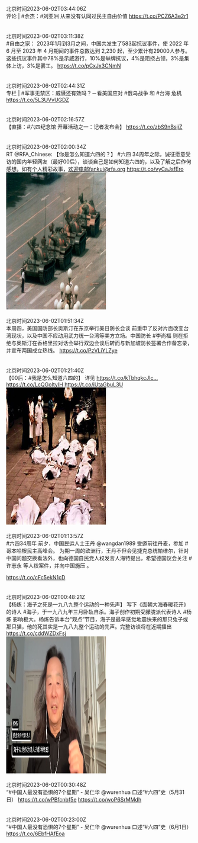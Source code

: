 北京时间2023-06-02T03:44:06Z<br>评论 | #余杰：#刘亚洲 从来没有认同过民主自由价值
https://t.co/PCZ6A3e2r1<br><br><br>北京时间2023-06-02T03:11:38Z<br>#自由之家： 2023年1月到3月之间，中国共发生了583起抗议事件，使 2022 年 6 月至 2023 年 4 月期间的事件总数达到 2,230 起，至少累计有29000人参与。
这些抗议事件其中78%是示威游行，10%是举牌抗议，4%是阻挠占领，3%是集体上访，3%是罢工。
https://t.co/pCxJx3CNmN<br><br><br>北京时间2023-06-02T02:44:31Z<br>专栏 | #军事无禁区：威慑还有效吗？－看美国应对 #俄乌战争 和 #台海 危机
https://t.co/5L3UVvUGDZ<br><br><br>北京时间2023-06-02T02:16:57Z<br>【直播：#六四纪念馆 开幕活动之一：记者发布会】
https://t.co/zbS9nBsjjZ<br><br><br>北京时间2023-06-02T02:00:34Z<br>RT @RFA_Chinese: 【你是怎么知道六四的？】
#六四 34周年之际，诚征愿意受访的国内年轻网友（最好00后），谈谈自己是如何知道六四的，以及了解之后作何感想。如有个人精彩故事，欢迎电邮fankui@rfa.org https://t.co/vyCaJsfEro<br><img src='/temp/image/2023/t-Month-6/1664331116520546322_0.jpg' width='270' height='370'><br><br>北京时间2023-06-02T01:51:34Z<br>本周四，美国国防部长奥斯汀在东京举行美日防长会谈 前重申了反对片面改变台湾现状，以及中国不应动用武力统一台湾等美方立场。中国防长 #李尚福 则在拒绝与奥斯汀在香格里拉对话会举行双边会谈后转而与新加坡防长签署合作备忘录，并宣布两国成立热线。
https://t.co/PzVLiYLZye<br><br><br>北京时间2023-06-02T01:21:40Z<br>【00后：#我是怎么知道六四的】
详见 https://t.co/kTbhqkcJIc… https://t.co/LcQGoItyIH https://t.co/iUtaGbuL3U<br><img src='/temp/image/2023/t-Month-6/1664321327849783308_0.jpg' width='270' height='370'><br><br>北京时间2023-06-02T01:13:57Z<br>#六四34周年 前夕，中国民运人士王丹 @wangdan1989  受邀前往丹麦，参加 #哥本哈根民主高峰会。 
为期一周的欧洲行，王丹不但会见捷克总统帕维尔，针对中国问题交换看法外，也向德国自民党人权发言人海特提出，希望德国议会关注 #许志永 等人权案件，并向中国施压 。

https://t.co/cFc5ekN1cD<br><br><br>北京时间2023-06-02T00:48:21Z<br>【杨炼：海子之死是一九八九整个运动的一种先声】
写下《面朝大海春暖花开》的诗人 #海子，于一九八九年三月卧轨自杀。海子创作初期受朦胧派代表诗人 #杨炼 影响极大。杨炼告诉本台“观点”节目，海子是最早感觉地震快来的那只兔子或那只猫，他的死其实是一九八九整个运动的先声。完整访谈将在近期播出 https://t.co/cddWZDxFsj<br><img src='/temp/video/2023/t-Month-6/x-Day-02/RFA_Chinese/1664312942236516355_0.jpg' width='270' height='370'><br><br>北京时间2023-06-02T00:30:48Z<br>“#中国人最没有恐惧的7个星期” - 吴仁华 @wurenhua
口述“#六四”史（5月31日）
https://t.co/wPBfcnbf5e https://t.co/woP6SrMMdh<br><br><br>北京时间2023-06-02T00:23:00Z<br>“#中国人最没有恐惧的7个星期” - 吴仁华
@wurenhua 口述“#六四”史（6月1日）
https://t.co/6EbfHAfEoa<br><br><br>